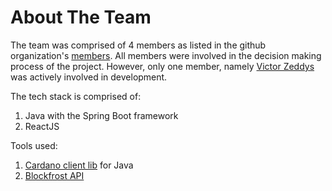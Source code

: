 # About The Team
The team was comprised of 4 members as listed in the github organization's [members](https://github.com/orgs/ABCGroupD/people). All members were involved in the decision making process of the project. However, only one member, namely [Victor Zeddys](https://github.com/Zeddling) was actively involved in development.

The tech stack is comprised of:
1. Java with the Spring Boot framework
2. ReactJS

Tools used:
1. [Cardano client lib](https://github.com/bloxbean/cardano-client-lib) for Java
2. [Blockfrost API](https://blockfrost.io/)